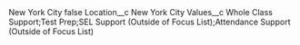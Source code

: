 <?xml version="1.0" encoding="UTF-8"?>
<CustomMetadata xmlns="http://soap.sforce.com/2006/04/metadata" xmlns:xsi="http://www.w3.org/2001/XMLSchema-instance" xmlns:xsd="http://www.w3.org/2001/XMLSchema">
    <label>New York City</label>
    <protected>false</protected>
    <values>
        <field>Location__c</field>
        <value xsi:type="xsd:string">New York City</value>
    </values>
    <values>
        <field>Values__c</field>
        <value xsi:type="xsd:string">Whole Class Support;Test Prep;SEL Support (Outside of Focus List);Attendance Support (Outside of Focus List)</value>
    </values>
</CustomMetadata>
